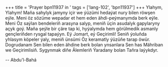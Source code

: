 +++
title = 'Prayer bpn11937 in '
tags = ['lang-102', 'bpn11937']
+++
Ylahym, Ylahym!
    Maňa sahylyk jamyny içir we ýüzümi hedaýat nury bilen röwşen eýle. Meni öz sözüme wepadar et hem eden ähdi-peýmanymda berk eýle. Meni Öz saýlan bendeleriň arasyna salyp, meniň üçin asudalyk gapylaryny açyk goý. Maňa şeýle bir çäre tap ki, hyýalymda hem görülmedik asmanly gençleriňden rysgal tapaýyn. 
    Eý Jomart, eý Geçirimli! Seniň ýoluňda yhlasym köpeler ýaly, meniň ünsümi Öz keramatly ýüzüňe tarap öwür. Dogrudanam Sen bilen eden ähdine berk bolan ynsanlara Sen has Mähriban we Geçirimlisiň. Sygynmak diňe Älemleriň Ýaradany bolan Taňra laýykdyr.

-- Abdu'l-Bahá
